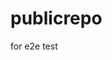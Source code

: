 # publicrepo
for e2e test


































































































































































































































































































































































































































































































































































































































































































































































































































































































































































































































































































































































































































































































































































































